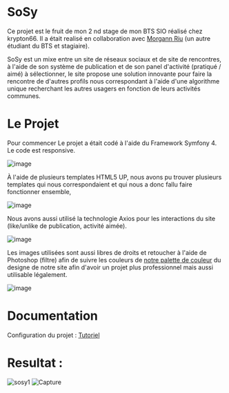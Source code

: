 # SoSy

Ce projet est le fruit de mon 2 nd stage de mon BTS SIO réalisé chez krypton66.
Il a était realisé en collaboration avec <a href="https://github.com/morgannito">Morgann Riu</a> (un autre étudiant du BTS et stagiaire).

SoSy est un mixe entre un site de réseaux sociaux et de site de rencontres, à l'aide de son système de publication et de son panel 
d'activité (pratiqué / aimé) à sélectionner, le site propose une solution innovante pour faire la rencontre de d'autres profils nous 
correspondant à l'aide d'une algorithme unique recherchant les autres usagers en fonction de leurs activités communes.

# Le Projet

Pour commencer Le projet a était codé à l'aide du Framework Symfony 4.
Le code est responsive.

![image](https://user-images.githubusercontent.com/45235527/96745902-e9174200-13c6-11eb-9388-d6ae349db857.png)

À l'aide de plusieurs templates HTML5 UP, nous avons pu trouver plusieurs templates qui nous correspondaient et qui nous a donc fallu faire fonctionner ensemble,

![image](https://user-images.githubusercontent.com/45235527/96745778-c9801980-13c6-11eb-8672-fa5ef27b7120.png)

Nous avons aussi utilisé la technologie Axios pour les interactions du site (like/unlike de publication, activité aimée).

![image](https://user-images.githubusercontent.com/45235527/96745379-5d051a80-13c6-11eb-8ca6-eb30405ed5d4.png)

Les images utilisées sont aussi libres de droits et retoucher à l'aide de Photoshop (filtre) afin de suivre les couleurs de <a href="https://github.com/AcensJJ/Friends/blob/master/palette-color.png">notre palette de
 couleur</a> du designe de notre site afin d'avoir un projet plus professionnel mais aussi utilisable légalement.

![image](https://user-images.githubusercontent.com/45235527/96747858-1a910d00-13c9-11eb-9acc-748ba661be97.png)

# Documentation

Configuration du projet : <a href="https://drive.google.com/file/d/1hEvdeTFaUARG0PUgI91X9p1ww5X0OiR-/view?usp=sharing">Tutoriel</a>

# Resultat : 

![sosy1](https://user-images.githubusercontent.com/45235527/96745102-0ef01700-13c6-11eb-87ef-cdc793c7277e.PNG)
![Capture](https://user-images.githubusercontent.com/45235527/96931859-4510c200-14be-11eb-96d7-6ebaa0216b6b.PNG)
